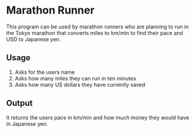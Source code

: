 # Marathon Runner
This program can be used by marathon runners who are planning to run in the Tokyo marathon that converts miles to km/min to find their pace and USD to Japanese yen. 

## Usage
1. Asks for the users name 
2. Asks how many miles they can run in ten minutes
3. Asks how many US dollars they have currently saved

## Output
It returns the users pace in km/min and how much money they would have in Japanese yen. 
